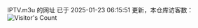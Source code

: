 IPTV.m3u 的网址 已于 2025-01-23 06:15:51 更新，本仓库访客数：![Visitor's Count](https://profile-counter.glitch.me/hero1898_tv/count.svg)
